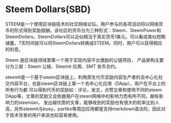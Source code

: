 # 

# Steem Dollars(SBD)

STEEM是一个使用区块链技术的社交网络论坛。用户参与的各项活动将以网络货币的形式得到奖励报酬。该社区的货币分为三种形式：Steem、SteemPower和SteemDollars。SteemDollars可以近似相当于真实货币1美元。可以看成类似短期储蓄，7天时间就可以将SteemDollars转换成STEEM。同时，用户可以获得相应的利息。

Steem 是区块链领域里第一个用于实现内容平台激励的公链项目， 产品架构主要分为三层：Steem 公链、Steemit 应用、SMT 发币合约。

steemit是一个基于steem区块链上，利用原生代币奖励内容生产者的去中心化社交内容平台，也是steem区块链上第一个去中心化应用（DApp），用户在平台上的所有行为都 可以得到代币的奖励如：评论，发文，点赞文章和使用不同的steem DApp等，文章的奖励又会依据用户在steem网络中的影响力而有所不同，越有影响力的steemian， 发出越优质的文章，能够收到的奖励也有很大的机率比别人高，另外steemit与busy，partiko等周边应用都是支持markdown语法的，因此对于技术背景的用户来说也较容易使用。

